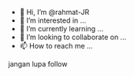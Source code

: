 - 👋 Hi, I’m @rahmat-JR
- 👀 I’m interested in ...
- 🌱 I’m currently learning ...
- 💞️ I’m looking to collaborate on ...
- 📫 How to reach me ...

<!---
rahmat-JR/rahmat-JR is a ✨ special ✨ repository because its `README.md` (this file) appears on your GitHub profile.
You can click the Preview link to take a look at your changes.
---> jangan lupa follow
